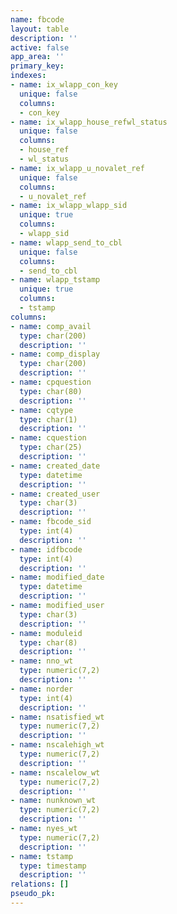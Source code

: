 ```yaml
---
name: fbcode
layout: table
description: ''
active: false
app_area: ''
primary_key: 
indexes:
- name: ix_wlapp_con_key
  unique: false
  columns:
  - con_key
- name: ix_wlapp_house_refwl_status
  unique: false
  columns:
  - house_ref
  - wl_status
- name: ix_wlapp_u_novalet_ref
  unique: false
  columns:
  - u_novalet_ref
- name: ix_wlapp_wlapp_sid
  unique: true
  columns:
  - wlapp_sid
- name: wlapp_send_to_cbl
  unique: false
  columns:
  - send_to_cbl
- name: wlapp_tstamp
  unique: true
  columns:
  - tstamp
columns:
- name: comp_avail
  type: char(200)
  description: ''
- name: comp_display
  type: char(200)
  description: ''
- name: cpquestion
  type: char(80)
  description: ''
- name: cqtype
  type: char(1)
  description: ''
- name: cquestion
  type: char(25)
  description: ''
- name: created_date
  type: datetime
  description: ''
- name: created_user
  type: char(3)
  description: ''
- name: fbcode_sid
  type: int(4)
  description: ''
- name: idfbcode
  type: int(4)
  description: ''
- name: modified_date
  type: datetime
  description: ''
- name: modified_user
  type: char(3)
  description: ''
- name: moduleid
  type: char(8)
  description: ''
- name: nno_wt
  type: numeric(7,2)
  description: ''
- name: norder
  type: int(4)
  description: ''
- name: nsatisfied_wt
  type: numeric(7,2)
  description: ''
- name: nscalehigh_wt
  type: numeric(7,2)
  description: ''
- name: nscalelow_wt
  type: numeric(7,2)
  description: ''
- name: nunknown_wt
  type: numeric(7,2)
  description: ''
- name: nyes_wt
  type: numeric(7,2)
  description: ''
- name: tstamp
  type: timestamp
  description: ''
relations: []
pseudo_pk: 
---
```


